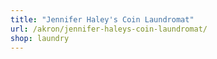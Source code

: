 ```yaml
---
title: "Jennifer Haley's Coin Laundromat"
url: /akron/jennifer-haleys-coin-laundromat/
shop: laundry
---
```

